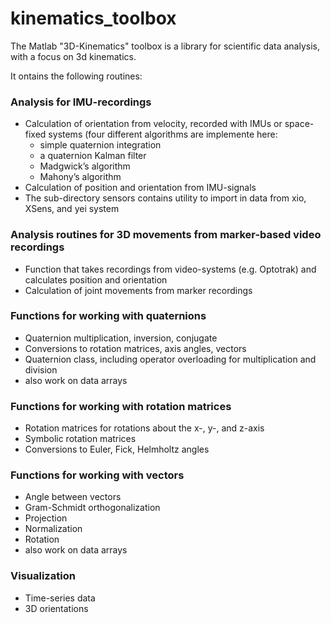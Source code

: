 # kinematics_toolbox
The Matlab "3D-Kinematics" toolbox is a library for scientific data analysis, with a focus on 3d kinematics.

It ontains the following routines:

### Analysis for IMU-recordings

   * Calculation of orientation from velocity, recorded with IMUs or space-fixed systems (four different algorithms are implemente here:
       - simple quaternion integration
       - a quaternion Kalman filter
       - Madgwick’s algorithm
       - Mahony’s algorithm
   * Calculation of position and orientation from IMU-signals
   * The sub-directory sensors contains utility to import in data from xio, XSens, and yei system

### Analysis routines for 3D movements from marker-based video recordings

   * Function that takes recordings from video-systems (e.g. Optotrak) and calculates position and orientation
   * Calculation of joint movements from marker recordings

### Functions for working with quaternions

   * Quaternion multiplication, inversion, conjugate
   * Conversions to rotation matrices, axis angles, vectors
   * Quaternion class, including operator overloading for multiplication and division
   * also work on data arrays

### Functions for working with rotation matrices
   * Rotation matrices for rotations about the x-, y-, and z-axis
   * Symbolic rotation matrices
   * Conversions to Euler, Fick, Helmholtz angles

### Functions for working with vectors

   * Angle between vectors
   * Gram-Schmidt orthogonalization
   * Projection
   * Normalization
   * Rotation
   * also work on data arrays

### Visualization 

   * Time-series data
   * 3D orientations
